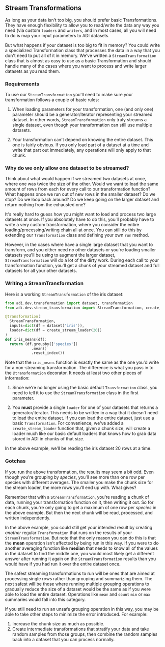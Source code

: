 ## Stream Transformations

As long as your data isn't too big, you should prefer basic Transformations. They
have enough flexibility to allow you to read/write the data any way you need (via
custom `loaders` and `writers`, and in most cases, all you will need to do is map
your input parameters to ADI datasets.

But what happens if your dataset is too big to fit in memory? You could write a
specialized Transformation class that processes the data in a way that you don't
need to put all of it in memory. We've written a `StreamTransformation` class that
is almost as easy to use as a basic Transformation and should handle many of the
cases where you want to process and write larger datasets as you read them.

### Requirements

To use our `StreamTransformation` you'll need to make sure your transformation follows
a couple of basic rules:

1. When loading parameters for your transformation, one (and only one) parameter should be a 
generator/iterator representing your streamed dataset. In other words, `StreamTransformation`
only truly streams a single dataset, even though your transformation can still use multiple
datasets.

2. Your transformation can't depend on knowing the entire dataset. This one is fairly obvious.
If you only load part of a dataset at a time and write that part out immediately, any operations
will only apply to that chunk.

### Why do we only allow one dataset to be streamed?

Think about what would happen if we streamed two datasets at once, where one was twice the
size of the other. Would we want to load the same amount of rows from each for every call
to our transformation function? What happens once we run out of new rows in the smaller
dataset? Do we stop? Do we loop back around? Do we keep going on the larger dataset and
return nothing from the exhausted one?

It's really hard to guess how you might want to load and process two large datasets at once.
If you absolutely have to do this, you'll probably have to write a very custom transformation,
where you consider the entire loading/processing/writing chain all at once. You can still
do this by extending our `Transformation` class and defining your own `run` method.

However, in the cases where have a single large dataset that you want to transform, and you
either need no other datasets or you're loading smaller datasets you'll be using to augment
the larger dataset, `StreamTransformation` will do a lot of the dirty work. During each
call to your transformation function, you'll get a chunk of your streamed dataset and full
datasets for all your other datasets.

### Writing a StreamTransformation

Here is a working `StreamTransformation` of the iris dataset:

```python
from adi.dev.transformation import dataset, transformation
from adi.dev.stream_transformation import StreamTransformation, create_stream_loader

@transformation(
  StreamTransformation,
  inputs=dict(df = dataset('iris')),
  loader=dict(df = create_stream_loader(20))
)
def iris_means(df):
  return (df.groupby(['species'])
            .mean()
            .reset_index())
```

Note that the `iris_means` function is exactly the same as the one you'd write for a 
non-streaming transformation. The difference is what you pass in to the `@transformation`
decorator. It needs at least two other pieces of information:

1. Since we're no longer using the basic default `Transformation` class, you need to tell
it to use the `StreamTransformation` class in the first parameter.

2. You **must** provide a single `loader` for one of your datasets that returns a generator/iterator.
This needs to be written in a way that it doesn't need to load the entire dataset. If you can load
the entire dataset, just use a basic `Transformation`. For convenience, we've added a `create_stream_loader`
function that, given a chunk size, will create a loader much like our basic default loaders that knows
how to grab data stored in ADI in chunks of that size.

In the above example, we'll be reading the iris dataset 20 rows at a time.

### Gotchas

If you run the above transformation, the results may seem a bit odd. Even though you're grouping
by *species*, you'll see more than one row per species with different averages. The smaller you
make the chunk size for the stream loader, the more rows you'll end up with. What gives?

Remember that with a `StreamTransformation`, you're reading a chunk of data, running your
transformation function on it, then writing it out. So for each chunk, you're only going to
get a maximum of one row per *species* in the above example. But then the next chunk will be 
read, processed, and written independently.

In the above example, you could still get your intended result by creating *another* regular
`Transformation` that runs on the results of your `StreamTransformation`. But note that the
only reason you can do this is that the **mean** operation isn't affected by being run in
this way. If you were to do another averaging function like **median** that needs to know
all of the values in the dataset to find the middle one, you would most likely get a different
answer after running it again on the `StreamTransformation` results than you would have if
you had run it over the entire dataset once.

The safest streaming transformations to run will be ones that are aimed at processing single
rows rather than grouping and summarizing them. The next safest will be those where running
multiple grouping operations to gradually reduce the size of a dataset would be the same as
if you were able to load the entire dataset. Operations like `mean` and `count` `min` or `max`
summaries would fall into this category.

If you still need to run an unsafe grouping operation in this way, you may be able to take
other steps to minimize the error introduced. For example:

1. Increase the chunk size as much as possible.
2. Create intermediate transformations that stratify your data and take random samples from
those groups, then combine the random samples back into a dataset that you can process normally.